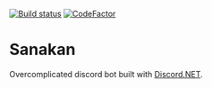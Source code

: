 [![Build status](https://ci.appveyor.com/api/projects/status/pljgcd5jqtfap2b9/branch/master?svg=true)](https://ci.appveyor.com/project/mrznake/sanakan/branch/master) [![CodeFactor](https://www.codefactor.io/repository/github/mrznake/sanakan/badge)](https://www.codefactor.io/repository/github/mrznake/sanakan)

# **Sanakan** #

Overcomplicated discord bot built with [Discord.NET](https://github.com/RogueException/Discord.Net).
